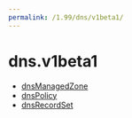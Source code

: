 ```yaml
---
permalink: /1.99/dns/v1beta1/
---
```


# dns.v1beta1



* [dnsManagedZone](dnsManagedZone.md)
* [dnsPolicy](dnsPolicy.md)
* [dnsRecordSet](dnsRecordSet.md)